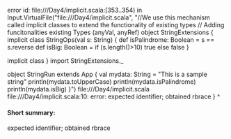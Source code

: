 error id: file://<WORKSPACE>/Day4/implicit.scala:[353..354) in Input.VirtualFile("file://<WORKSPACE>/Day4/implicit.scala", "//We use this mechanism called implicit classes to extend the functionality of existing types
// Adding funcitonalities existing Types (anyVal, anyRef)
object StringExtensions {
  implicit class StringOps(val s: String)  {
    def isPalindrome: Boolean = s == s.reverse
    def isBig: Boolean = if (s.length()>10) true else false
  }

  implicit class 
}
import StringExtensions._


object StringRun extends App {
 val mydata: String = "This is a sample string"
 println(mydata.toUpperCase)
 println(mydata.isPalindrome)
 println(mydata.isBig)
}")
file://<WORKSPACE>/Day4/implicit.scala
file://<WORKSPACE>/Day4/implicit.scala:10: error: expected identifier; obtained rbrace
}
^
#### Short summary: 

expected identifier; obtained rbrace